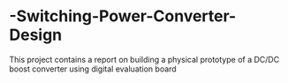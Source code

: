 # -Switching-Power-Converter-Design
This project contains a report on building a physical prototype of a DC/DC boost converter using digital evaluation board
